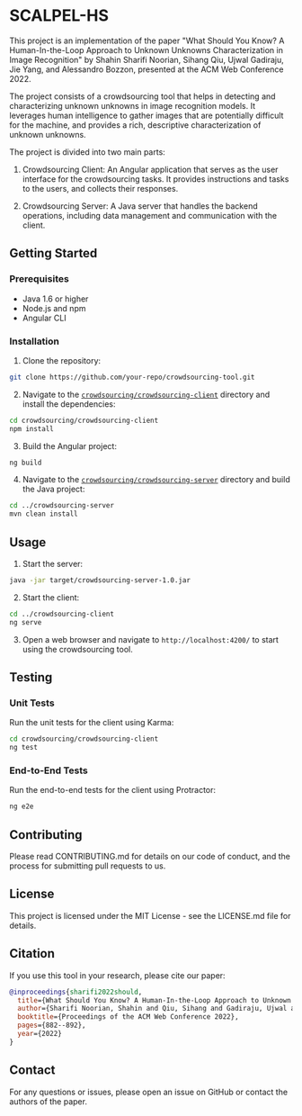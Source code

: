

# SCALPEL-HS

This project is an implementation of the paper "What Should You Know? A Human-In-the-Loop Approach to Unknown Unknowns Characterization in Image Recognition" by Shahin Sharifi Noorian, Sihang Qiu, Ujwal Gadiraju, Jie Yang, and Alessandro Bozzon, presented at the ACM Web Conference 2022.

The project consists of a crowdsourcing tool that helps in detecting and characterizing unknown unknowns in image recognition models. It leverages human intelligence to gather images that are potentially difficult for the machine, and provides a rich, descriptive characterization of unknown unknowns.

The project is divided into two main parts:

1. Crowdsourcing Client: An Angular application that serves as the user interface for the crowdsourcing tasks. It provides instructions and tasks to the users, and collects their responses.

2. Crowdsourcing Server: A Java server that handles the backend operations, including data management and communication with the client.

## Getting Started

### Prerequisites

- Java 1.6 or higher
- Node.js and npm
- Angular CLI

### Installation

1. Clone the repository:

```sh
git clone https://github.com/your-repo/crowdsourcing-tool.git
```

2. Navigate to the [``crowdsourcing/crowdsourcing-client``](command:_github.copilot.openRelativePath?%5B%7B%22scheme%22%3A%22file%22%2C%22authority%22%3A%22%22%2C%22path%22%3A%22%2Fhome%2Fshahin%2FDocuments%2FPhD%2FCode%2FScalpel-HS%2Fcrowdsourcing%2Fcrowdsourcing-client%22%2C%22query%22%3A%22%22%2C%22fragment%22%3A%22%22%7D%5D "/home/shahin/Documents/PhD/Code/Scalpel-HS/crowdsourcing/crowdsourcing-client") directory and install the dependencies:

```sh
cd crowdsourcing/crowdsourcing-client
npm install
```

3. Build the Angular project:

```sh
ng build
```

4. Navigate to the [``crowdsourcing/crowdsourcing-server``](command:_github.copilot.openRelativePath?%5B%7B%22scheme%22%3A%22file%22%2C%22authority%22%3A%22%22%2C%22path%22%3A%22%2Fhome%2Fshahin%2FDocuments%2FPhD%2FCode%2FScalpel-HS%2Fcrowdsourcing%2Fcrowdsourcing-server%22%2C%22query%22%3A%22%22%2C%22fragment%22%3A%22%22%7D%5D "/home/shahin/Documents/PhD/Code/Scalpel-HS/crowdsourcing/crowdsourcing-server") directory and build the Java project:

```sh
cd ../crowdsourcing-server
mvn clean install
```

## Usage

1. Start the server:

```sh
java -jar target/crowdsourcing-server-1.0.jar
```

2. Start the client:

```sh
cd ../crowdsourcing-client
ng serve
```

3. Open a web browser and navigate to `http://localhost:4200/` to start using the crowdsourcing tool.

## Testing

### Unit Tests

Run the unit tests for the client using Karma:

```sh
cd crowdsourcing/crowdsourcing-client
ng test
```

### End-to-End Tests

Run the end-to-end tests for the client using Protractor:

```sh
ng e2e
```

## Contributing

Please read CONTRIBUTING.md for details on our code of conduct, and the process for submitting pull requests to us.

## License

This project is licensed under the MIT License - see the LICENSE.md file for details.

## Citation

If you use this tool in your research, please cite our paper:

```bibtex
@inproceedings{sharifi2022should,
  title={What Should You Know? A Human-In-the-Loop Approach to Unknown Unknowns Characterization in Image Recognition},
  author={Sharifi Noorian, Shahin and Qiu, Sihang and Gadiraju, Ujwal and Yang, Jie and Bozzon, Alessandro},
  booktitle={Proceedings of the ACM Web Conference 2022},
  pages={882--892},
  year={2022}
}
```

## Contact

For any questions or issues, please open an issue on GitHub or contact the authors of the paper.